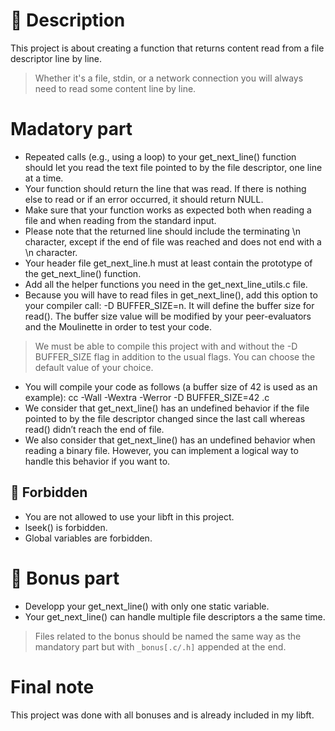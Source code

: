 # 🚀 Description

This project is about creating a function that returns content read from a file descriptor line by line.

> Whether it's a file, stdin, or a network connection you will always need to read some content line by line.

# Madatory part

- Repeated calls (e.g., using a loop) to your get_next_line() function should let you read the text file pointed to by the file descriptor, one line at a time.
- Your function should return the line that was read. If there is nothing else to read or if an error occurred, it should return NULL.
- Make sure that your function works as expected both when reading a file and when reading from the standard input.
- Please note that the returned line should include the terminating \n character, except if the end of file was reached and does not end with a \n character.
- Your header file get_next_line.h must at least contain the prototype of the get_next_line() function.
- Add all the helper functions you need in the get_next_line_utils.c file.
- Because you will have to read files in get_next_line(), add this option to your compiler call: -D BUFFER_SIZE=n. It will define the buffer size for read(). The buffer size value will be modified by your peer-evaluators and the Moulinette in order to test your code.

> We must be able to compile this project with and without the -D BUFFER_SIZE flag in addition to the usual flags. You can choose the default value of your choice.

- You will compile your code as follows (a buffer size of 42 is used as an example): cc -Wall -Wextra -Werror -D BUFFER_SIZE=42 <files>.c
- We consider that get_next_line() has an undefined behavior if the file pointed to by the file descriptor changed since the last call whereas read() didn’t reach the end of file.
- We also consider that get_next_line() has an undefined behavior when reading a binary file. However, you can implement a logical way to handle this behavior if you want to.

## 🚫 Forbidden

- You are not allowed to use your libft in this project.
- lseek() is forbidden.
- Global variables are forbidden.

# 🌟 Bonus part

- Developp your get_next_line() with only one static variable.
- Your get_next_line() can handle multiple file descriptors a the same time.

> Files related to the bonus should be named the same way as the mandatory part but with `_bonus[.c/.h]` appended at the end.

# Final note

This project was done with all bonuses and is already included in my libft.
